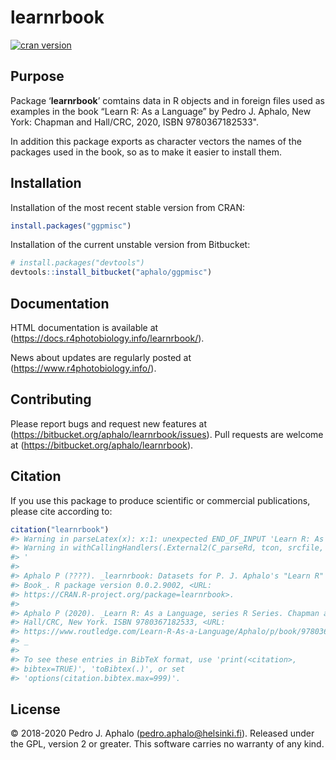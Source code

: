 
<!-- README.md is generated from README.Rmd. Please edit that file -->

# learnrbook

[![cran
version](https://www.r-pkg.org/badges/version/learnrbook)](https://cran.r-project.org/package=learnrbook)

## Purpose

Package ‘**learnrbook**’ comtains data in R objects and in foreign files
used as examples in the book “Learn R: As a Language” by Pedro J.
Aphalo, New York: Chapman and Hall/CRC, 2020, ISBN 9780367182533".

In addition this package exports as character vectors the names of the
packages used in the book, so as to make it easier to install them.

## Installation

Installation of the most recent stable version from CRAN:

``` r
install.packages("ggpmisc")
```

Installation of the current unstable version from Bitbucket:

``` r
# install.packages("devtools")
devtools::install_bitbucket("aphalo/ggpmisc")
```

## Documentation

HTML documentation is available at
(<https://docs.r4photobiology.info/learnrbook/>).

News about updates are regularly posted at
(<https://www.r4photobiology.info/>).

## Contributing

Please report bugs and request new features at
(<https://bitbucket.org/aphalo/learnrbook/issues>). Pull requests are
welcome at (<https://bitbucket.org/aphalo/learnrbook>).

## Citation

If you use this package to produce scientific or commercial
publications, please cite according to:

``` r
citation("learnrbook")
#> Warning in parseLatex(x): x:1: unexpected END_OF_INPUT 'Learn R: As a Language'
#> Warning in withCallingHandlers(.External2(C_parseRd, tcon, srcfile, "UTF-8", : <connection>:5: unexpected END_OF_INPUT '.
#> '
#> 
#> Aphalo P (????). _learnrbook: Datasets for P. J. Aphalo's "Learn R"
#> Book_. R package version 0.0.2.9002, <URL:
#> https://CRAN.R-project.org/package=learnrbook>.
#> 
#> Aphalo P (2020). _Learn R: As a Language, series R Series. Chapman and
#> Hall/CRC, New York. ISBN 9780367182533, <URL:
#> https://www.routledge.com/Learn-R-As-a-Language/Aphalo/p/book/9780367182533>.
#> _
#> 
#> To see these entries in BibTeX format, use 'print(<citation>,
#> bibtex=TRUE)', 'toBibtex(.)', or set
#> 'options(citation.bibtex.max=999)'.
```

## License

© 2018-2020 Pedro J. Aphalo (<pedro.aphalo@helsinki.fi>). Released under
the GPL, version 2 or greater. This software carries no warranty of any
kind.
